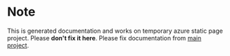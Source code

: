 # Note

This is generated documentation and works on temporary azure static page project. Please **don't fix it here**.
Please fix documentation from [main project](https://github.com/rnielikki/Pagene).